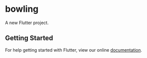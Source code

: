 # bowling

A new Flutter project.

## Getting Started

For help getting started with Flutter, view our online
[documentation](https://flutter.io/).
